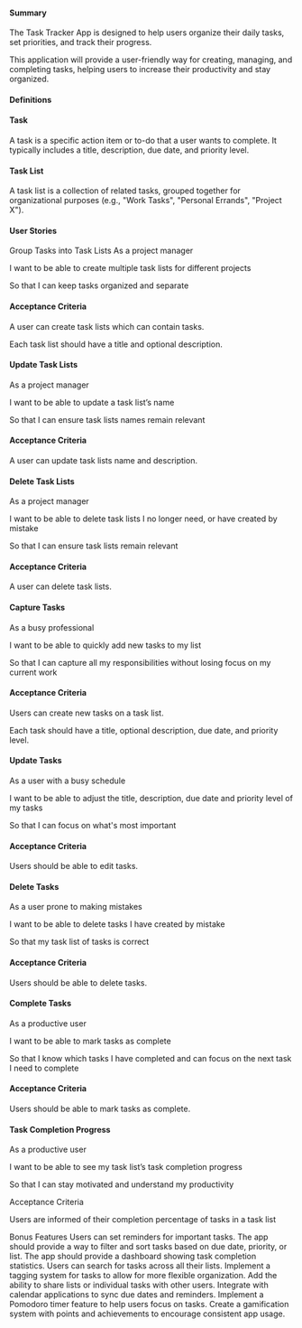 #### Summary
The Task Tracker App is designed to help users organize their daily tasks, set priorities, and track their progress. 

This application will provide a user-friendly way for creating, managing, and completing tasks, helping users to increase their productivity and stay organized.

#### Definitions
#### Task
A task is a specific action item or to-do that a user wants to complete. It typically includes a title, description, due date, and priority level.

#### Task List
A task list is a collection of related tasks, grouped together for organizational purposes (e.g., "Work Tasks", "Personal Errands", "Project X").

#### User Stories
Group Tasks into Task Lists
As a project manager

I want to be able to create multiple task lists for different projects

So that I can keep tasks organized and separate
#### Acceptance Criteria

A user can create task lists which can contain tasks.

Each task list should have a title and optional description.

#### Update Task Lists
As a project manager

I want to be able to update a task  list’s name

So that I can ensure task lists names remain relevant

#### Acceptance Criteria

A user can update task lists name and description.

#### Delete Task Lists
As a project manager

I want to be able to delete task lists I no longer need, or have created by mistake

So that I can ensure task  lists remain relevant

#### Acceptance Criteria

A user can delete task lists.

#### Capture Tasks
As a busy professional

I want to be able to quickly add new tasks to my list

So that I can capture all my responsibilities without losing focus on my current work

#### Acceptance Criteria

Users can create new tasks on a task  list.

Each task should have a title, optional description, due date, and priority level.


#### Update Tasks
As a user with a busy schedule

I want to be able to adjust the title, description, due date and priority level of my tasks

So that I can focus on what's most important

#### Acceptance Criteria

Users should be able to edit tasks.

#### Delete Tasks
As a user prone to making mistakes

I want to be able to delete tasks I have created by mistake

So that my task list of tasks is correct

#### Acceptance Criteria

Users should be able to delete tasks.

#### Complete Tasks
As a productive user

I want to be able to mark tasks as complete

So that I know which tasks I have completed and can focus on the next task I need to complete

#### Acceptance Criteria

Users should be able to mark tasks as complete.

#### Task Completion Progress

As a productive user

I want to be able to see my task list’s task completion progress

So that I can stay motivated and understand my productivity

Acceptance Criteria

Users are informed of their completion percentage of tasks in a task list

Bonus Features
Users can set reminders for important tasks.
The app should provide a way to filter and sort tasks based on due date, priority, or list.
The app should provide a dashboard showing task completion statistics.
Users can search for tasks across all their lists.
Implement a tagging system for tasks to allow for more flexible organization.
Add the ability to share lists or individual tasks with other users.
Integrate with calendar applications to sync due dates and reminders.
Implement a Pomodoro timer feature to help users focus on tasks.
Create a gamification system with points and achievements to encourage consistent app usage.